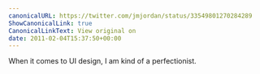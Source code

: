 ```yaml
---
canonicalURL: https://twitter.com/jmjordan/status/33549801270284289
ShowCanonicalLink: true
CanonicalLinkText: View original on
date: 2011-02-04T15:37:50+00:00
---
```

When it comes to UI design, I am kind of a perfectionist.